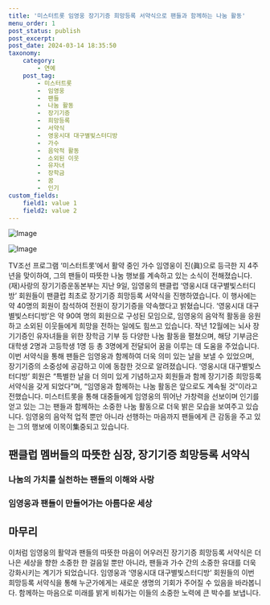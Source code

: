 ```yaml
---
title: '미스터트롯 임영웅 장기기증 희망등록 서약식으로 팬들과 함께하는 나눔 활동'
menu_order: 1
post_status: publish
post_excerpt: 
post_date: 2024-03-14 18:35:50
taxonomy:
    category:
        - 연예
    post_tag:
        - 미스터트롯
        -  임영웅
        -  팬들
        -  나눔 활동
        -  장기기증
        -  희망등록
        -  서약식
        -  영웅시대 대구별빛스터디방
        -  가수
        -  음악적 활동
        -  소외된 이웃
        -  유자녀
        -  장학금
        -  꿈
        -  인기
custom_fields:
    field1: value 1
    field2: value 2
---
```


![Image](https://ssl.pstatic.net/mimgnews/image/109/2024/03/14/0005034739_001_20240314072503074.jpg?type=w540)

![Image](https://mimgnews.pstatic.net/image/109/2024/03/14/0005034739_002_20240314072503092.jpg?type=w540)

TV조선 프로그램 ‘미스터트롯’에서 활약 중인 가수 임영웅이 진(眞)으로 등극한 지 4주년을 맞이하여, 그의 팬들이 따뜻한 나눔 행보를 계속하고 있는 소식이 전해졌습니다. (재)사랑의 장기기증운동본부는 지난 9일, 임영웅의 팬클럽 ‘영웅시대 대구별빛스터디방’ 회원들이 팬클럽 최초로 장기기증 희망등록 서약식을 진행하였습니다. 이 행사에는 약 40명의 회원이 참석하여 전원이 장기기증을 약속했다고 밝혔습니다.
‘영웅시대 대구별빛스터디방’은 약 90여 명의 회원으로 구성된 모임으로, 임영웅의 음악적 활동을 응원하고 소외된 이웃들에게 희망을 전하는 일에도 힘쓰고 있습니다. 작년 12월에는 뇌사 장기기증인 유자녀들을 위한 장학금 기부 등 다양한 나눔 활동을 펼쳤으며, 해당 기부금은 대학생 2명과 고등학생 1명 등 총 3명에게 전달되어 꿈을 이루는 데 도움을 주었습니다.
이번 서약식을 통해 팬들은 임영웅과 함께하여 더욱 의미 있는 날을 보낼 수 있었으며, 장기기증의 소중성에 공감하고 이에 동참한 것으로 알려졌습니다. ‘영웅시대 대구별빛스터디방’ 회원은 “특별한 날을 더 의미 있게 기념하고자 회원들과 함께 장기기증 희망등록 서약식을 갖게 되었다”며, “임영웅과 함께하는 나눔 활동은 앞으로도 계속될 것”이라고 전했습니다.
미스터트롯을 통해 대중들에게 임영웅의 뛰어난 가창력을 선보이며 인기를 얻고 있는 그는 팬들과 함께하는 소중한 나눔 활동으로 더욱 밝은 모습을 보여주고 있습니다. 임영웅의 음악적 업적 뿐만 아니라 선행하는 마음까지 팬들에게 큰 감동을 주고 있는 그의 행보에 이목이集중되고 있습니다.
## 팬클럽 멤버들의 따뜻한 심장, 장기기증 희망등록 서약식
### 나눔의 가치를 실천하는 팬들의 이해와 사랑
### 임영웅과 팬들이 만들어가는 아름다운 세상
## 마무리
이처럼 임영웅의 활약과 팬들의 따뜻한 마음이 어우러진 장기기증 희망등록 서약식은 더 나은 세상을 향한 소중한 한 걸음일 뿐만 아니라, 팬들과 가수 간의 소중한 유대를 더욱 강화시키는 계기가 되었습니다. 임영웅과 ‘영웅시대 대구별빛스터디방’ 회원들의 이번 희망등록 서약식을 통해 누군가에게는 새로운 생명의 기회가 주어질 수 있음을 바라봅니다. 함께하는 마음으로 미래를 밝게 비춰가는 이들의 소중한 노력에 큰 박수를 보냅니다.
